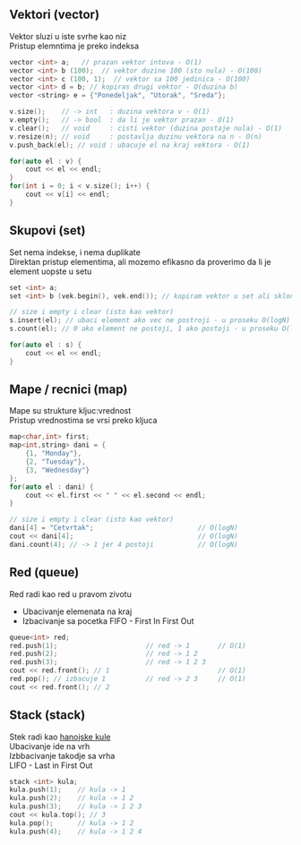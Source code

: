 ## Vektori (vector)

Vektor sluzi u iste svrhe kao niz  
Pristup elemntima je preko indeksa
```c++
vector <int> a;   // prazan vektor intova - O(1)
vector <int> b (100);  // vektor duzine 100 (sto nula) - O(100)
vector <int> c (100, 1);  // vektor sa 100 jedinica - O(100)
vector <int> d = b; // kopiras drugi vektor - O(duzina b)
vector <string> e = {"Ponedeljak", "Utorak", "Sreda"};
```
```c++
v.size();    // -> int   : duzina vektora v - O(1)
v.empty();   // -> bool  : da li je vektor prazan - O(1)
v.clear();   // void     : cisti vektor (duzina postaje nula) - O(1)
v.resize(n); // void     : postavlja duzinu vektora na n - O(n)
v.push_back(el); // void : ubacuje el na kraj vektora - O(1)
```
```c++
for(auto el : v) {
    cout << el << endl;
}
for(int i = 0; i < v.size(); i++) {
    cout << v[i] << endl;
}
```

## Skupovi (set)

Set nema indekse, i nema duplikate  
Direktan pristup elementima, ali mozemo efikasno da proverimo da li je element uopste u setu 
```c++
set <int> a;
set <int> b (vek.begin(), vek.end()); // kopiram vektor u set ali sklonim duplikate
```
```c++
// size i empty i clear (isto kao vektor)
s.insert(el); // ubaci element ako vec ne postroji - u proseku O(logN)
s.count(el); // 0 ako element ne postoji, 1 ako postoji - u proseku O(logN)
```
```c++
for(auto el : s) {
    cout << el << endl;
}
```


## Mape / recnici (map)

Mape su strukture kljuc:vrednost  
Pristup vrednostima se vrsi preko kljuca
```c++
map<char,int> first;
map<int,string> dani = {
    {1, "Monday"},
    {2, "Tuesday"},
    {3, "Wednesday"}
};
for(auto el : dani) {
    cout << el.first << " " << el.second << endl;
}
```
```c++
// size i empty i clear (isto kao vektor)
dani[4] = "Cetvrtak";                          // O(logN)
cout << dani[4];                               // O(logN)
dani.count(4); // -> 1 jer 4 postoji           // O(logN)
```


## Red (queue)

Red radi kao red u pravom zivotu  
- Ubacivanje elemenata na kraj
- Izbacivanje sa pocetka
FIFO - First In First Out
```c++
queue<int> red;
red.push(1);                      // red -> 1       // O(1)
red.push(2);                      // red -> 1 2
red.push(3);                      // red -> 1 2 3
cout << red.front(); // 1                           // O(1)
red.pop(); // izbacuje 1          // red -> 2 3     // O(1)
cout << red.front(); // 2
```

## Stack (stack)

Stek radi kao [hanojske kule](https://sr.wikipedia.org/sr-el/%D0%A5%D0%B0%D0%BD%D0%BE%D1%98%D1%81%D0%BA%D0%B0_%D0%BA%D1%83%D0%BB%D0%B0)  
Ubacivanje ide na vrh   
Izbbacivanje takodje sa vrha  
LIFO - Last in First Out

```c++
stack <int> kula;
kula.push(1);    // kula -> 1
kula.push(2);    // kula -> 1 2
kula.push(3);    // kula -> 1 2 3
cout << kula.top(); // 3
kula.pop();      // kula -> 1 2
kula.push(4);    // kula -> 1 2 4
```